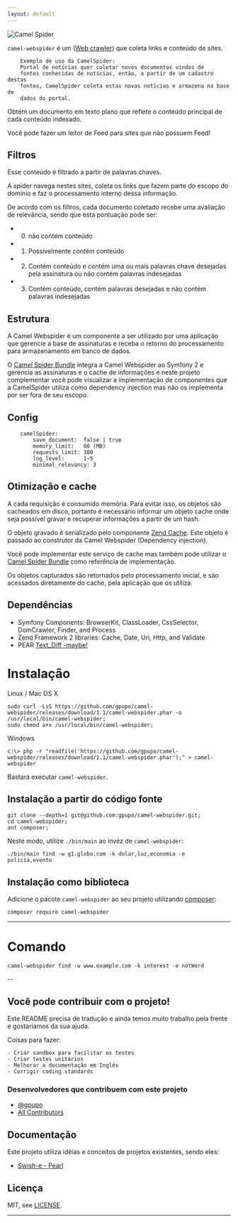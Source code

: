```yaml
---
layout: default
---
```

![Camel
Spider](http://www.camel-spiders.net/images/camel-spider-head.jpg)

``camel-webspider`` é um ([Web crawler](http://en.wikipedia.org/wiki/Web_spider)) que coleta links e conteúdo de sites.

        Exemplo de uso da CamelSpider:
        Portal de notícias quer coletar novos documentos vindos de
        fontes conhecidas de notícias, então, a partir de um cadastro destas
        fontes, CamelSpider coleta estas novas notícias e armazena na base de
        dados do portal.


Obtém um documento em texto plano
que reflete o conteúdo principal de cada conteúdo indexado.

Você pode fazer um leitor de Feed para sites que não possuem Feed!

## Filtros

Esse conteúdo é filtrado a partir de palavras chaves.

A spider navega nestes sites, coleta os links que fazem parte do escopo do domínio e faz o processamento interno dessa informação.

De acordo com os filtros, cada documento coletado recebe uma avaliação
de relevância, sendo que esta pontuação pode ser:

 * 0) não contém conteúdo
 * 1) Possivelmente contém conteúdo
 * 2) Contém conteúdo e contém uma ou mais palavras chave desejadas pela assinatura ou não contém palavras indesejadas
 * 3) Contém conteúdo, contém palavras desejadas e não contém palavras indesejadas

## Estrutura

A Camel Webspider é um componente a ser utilizado por uma aplicação que gerencie a base de assinaturas e receba o retorno do processamento para armazenamento em banco de dados.

O [Camel Spider Bundle](http://github.com/gpupo/CamelSpiderBundle) integra a Camel Webspider ao Symfony 2 e gerencia as assinaturas e o cache de informações e neste projeto complementar você pode visualizar a implementação de componentes que a CamelSpider utiliza como dependency injection mas não os implementa por ser fora de seu escopo.

## Config

        camelSpider:
            save_document:  false | true
            memory_limit:   80 (MB)
            requests_limit: 300
            log_level:      1~5
            minimal_relevancy: 3

## Otimização e cache

A cada requisição é consumido memória.
Para evitar isso, os objetos são cacheados em disco, portanto é
necessário informar um objeto cache onde seja possível gravar e
recuperar informações a partir de um hash.


O objeto gravado é serializado pelo componente [Zend Cache](http://framework.zend.com/manual/en/zend.cache.html).
Este objeto é passado ao construtor da Camel Webspider (Dependency
injection).

Você pode implementar este serviço de cache mas também pode utilizar o  [Camel Spider Bundle](http://github.com/gpupo/CamelSpiderBundle) como referência de implementação.


Os objetos capturados são retornados pelo processamento inicial, e são
acessados diretamente do cache, pela aplicação que os utiliza.

## Dependências

* Symfony Components: BrowserKit, ClassLoader, CssSelector, DomCrawler, Finder, and Process
* Zend Framework 2 libraries: Cache, Date, Uri, Http, and Validate
* PEAR [Text_Diff -maybe!](http://pear.php.net/package/Text_Diff)


# Instalação

Linux / Mac OS X

    sudo curl -LsS https://github.com/gpupo/camel-webspider/releases/download/1.1/camel-webspider.phar -o /usr/local/bin/camel-webspider;
    sudo chmod a+x /usr/local/bin/camel-webspider;

Windows

    c:\> php -r "readfile('https://github.com/gpupo/camel-webspider/releases/download/1.1/camel-webspider.phar');" > camel-webspider


Bastará executar ``camel-webspider``.

## Instalação a partir do código fonte

    git clone --depth=1 git@github.com:gpupo/camel-webspider.git;
    cd camel-webspider;
    ant composer;

Neste modo, utilize ``./bin/main`` ao invéz de ``camel-webspider``:

    ./bin/main find -w g1.globo.com -k dolar,luz,economia -e polícia,evento

## Instalação como biblioteca

Adicione o pacote ``camel-webspider`` ao seu projeto utilizando [composer](http://getcomposer.org):

    composer require camel-webspider

---

# Comando

    camel-webspider find -w www.example.com -k interest -e notWord

--

## Você pode contribuir com o projeto!

Este README precisa de tradução e ainda temos muito trabalho pela frente e gostaríamos da sua ajuda.

Coisas para fazer:

    - Criar sandbox para facilitar os testes
    - Criar testes unitários
    - Melhorar a documentação em Inglês
    - Corrigir coding standards

### Desenvolvedores que contribuem com este projeto

- [@gpupo](https://github.com/gpupo)
- [All Contributors](https://github.com/gpupo/cnova-sdk/contributors)


## Documentação

Este projeto utiliza idéias e conceitos de projetos existentes, sendo eles:

* [Swish-e - Pearl](http://swish-e.org/docs/spider.html)


## Licença

MIT, see [LICENSE](https://github.com/gpupo/camel-webspider/blob/master/LICENSE).

---
